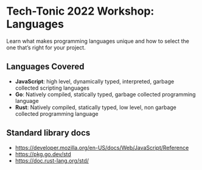 # Tech-Tonic 2022 Workshop: Languages

Learn what makes programming languages unique and how to select the one that’s right for your project.

## Languages Covered

-   **JavaScript**: high level, dynamically typed, interpreted, garbage collected scripting languages
-   **Go**: Natively compiled, statically typed, garbage collected programming language
-   **Rust**: Natively compiled, statically typed, low level, non garbage collected programming language

## Standard library docs

-   https://developer.mozilla.org/en-US/docs/Web/JavaScript/Reference
-   https://pkg.go.dev/std
-   https://doc.rust-lang.org/std/
